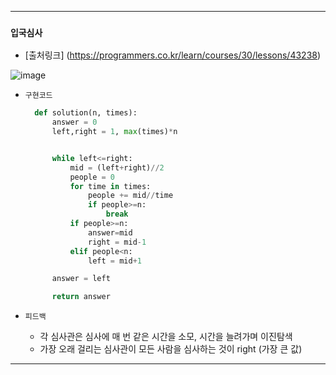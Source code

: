 ---------------------------------------
### `입국심사` 

  - [출처링크]  (https://programmers.co.kr/learn/courses/30/lessons/43238)
  
![image](https://user-images.githubusercontent.com/15559593/136810680-eed904a0-790f-4aa6-a7a7-92c7e4244d82.png)

  - `구현코드`

    ```Python
      def solution(n, times):
          answer = 0
          left,right = 1, max(times)*n


          while left<=right:
              mid = (left+right)//2
              people = 0
              for time in times:
                  people += mid//time
                  if people>=n:
                      break
              if people>=n:
                  answer=mid
                  right = mid-1
              elif people<n:
                  left = mid+1

          answer = left

          return answer
    ```
    
  - `피드백`

     - 각 심사관은 심사에 매 번 같은 시간을 소모, 시간을 늘려가며 이진탐색 
     - 가장 오래 걸리는 심사관이 모든 사람을 심사하는 것이 right (가장 큰 값) 

     
---------------------------------------
